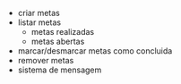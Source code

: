 - criar metas
- listar metas
    - metas realizadas
    - metas abertas
- marcar/desmarcar metas como concluida
- remover metas
- sistema de mensagem